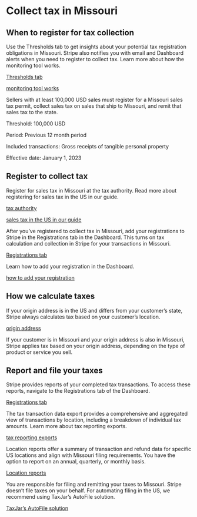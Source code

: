 # Collect tax in Missouri

## When to register for tax collection

Use the Thresholds tab to get insights about your potential tax registration obligations in Missouri. Stripe also notifies you with email and Dashboard alerts when you need to register to collect tax. Learn more about how the monitoring tool works.

[Thresholds tab](https://dashboard.stripe.com/tax/thresholds)

[monitoring tool works](/tax/monitoring)

Sellers with at least 100,000 USD sales must register for a Missouri sales tax permit, collect sales tax on sales that ship to Missouri, and remit that sales tax to the state.

Threshold: 100,000 USD

Period: Previous 12 month period

Included transactions: Gross receipts of tangible personal property

Effective date: January 1, 2023

## Register to collect tax

Register for sales tax in Missouri at the tax authority. Read more about registering for sales tax in the US in our guide.

[tax authority](https://dor.mo.gov/taxation/business/tax-types/sales-use/)

[sales tax in the US in our guide](https://stripe.com/guides/sales-tax-registration-process-us)

After you’ve registered to collect tax in Missouri, add your registrations to Stripe in the Registrations tab in the Dashboard. This turns on tax calculation and collection in Stripe for your transactions in Missouri.

[Registrations tab](https://dashboard.stripe.com/tax/registrations?location=us-mo)

Learn how to add your registration in the Dashboard.

[how to add your registration](/tax/registering#track-your-registrations-in-the-tax-dashboard)

## How we calculate taxes

If your origin address is in the US and differs from your customer’s state, Stripe always calculates tax based on your customer’s location.

[origin address](/tax/set-up#origin-address)

If your customer is in Missouri and your origin address is also in Missouri, Stripe applies tax based on your origin address, depending on the type of product or service you sell.

## Report and file your taxes

Stripe provides reports of your completed tax transactions. To access these reports, navigate to the Registrations tab of the Dashboard.

[Registrations tab](https://dashboard.stripe.com/tax/registrations)

The tax transaction data export provides a comprehensive and aggregated view of transactions by location, including a breakdown of individual tax amounts. Learn more about tax reporting exports.

[tax reporting exports](/tax/reports#exports)

Location reports offer a summary of transaction and refund data for specific US locations and align with Missouri filing requirements. You have the option to report on an annual, quarterly, or monthly basis.

[Location reports](/tax/reports#us-location-reports)

You are responsible for filing and remitting your taxes to Missouri. Stripe doesn’t file taxes on your behalf. For automating filing in the US, we recommend using TaxJar’s AutoFile solution.

[TaxJar’s AutoFile solution](https://go.taxjar.com/2021StripeTaxInquiry_LP-01-Request.html)
